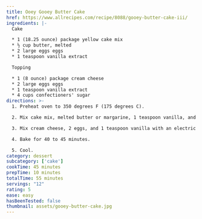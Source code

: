```yaml
---
title: Ooey Gooey Butter Cake
href: https://www.allrecipes.com/recipe/8088/gooey-butter-cake-iii/
ingredients: |-
  Cake

  * 1 (18.25 ounce) package yellow cake mix
  * ½ cup butter, melted
  * 2 large eggs eggs
  * 1 teaspoon vanilla extract

  Topping

  * 1 (8 ounce) package cream cheese
  * 2 large eggs eggs
  * 1 teaspoon vanilla extract
  * 4 cups confectioners' sugar
directions: >-
  1. Preheat oven to 350 degrees F (175 degrees C).

  2. Mix cake mix, melted butter or margarine, 1 teaspoon vanilla, and 2 eggs with a spoon. Pat into a 9 X 13 inch pan.

  3. Mix cream cheese, 2 eggs, and 1 teaspoon vanilla with an electric mixer. Slowly beat in confectioner's sugar. Pour over cake layer.

  4. Bake for 40 to 45 minutes.

  5. Cool.
category: dessert
subcategory: ['cake']
cookTime: 45 minutes
prepTime: 10 minutes
totalTime: 55 minutes
servings: "12"
rating: 5
ease: easy
hasBeenTested: false
thumbnail: assets/gooey-butter-cake.jpg
---
```

